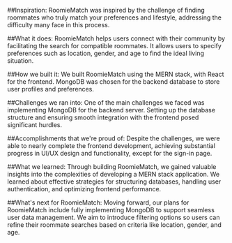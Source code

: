 ##Inspiration:
RoomieMatch was inspired by the challenge of finding roommates who truly match your preferences and lifestyle, addressing the difficulty many face in this process.

##What it does:
RoomieMatch helps users connect with their community by facilitating the search for compatible roommates. It allows users to specify preferences such as location, gender, and age to find the ideal living situation.

##How we built it:
We built RoomieMatch using the MERN stack, with React for the frontend. MongoDB was chosen for the backend database to store user profiles and preferences.

##Challenges we ran into:
One of the main challenges we faced was implementing MongoDB for the backend server. Setting up the database structure and ensuring smooth integration with the frontend posed significant hurdles.

##Accomplishments that we're proud of:
Despite the challenges, we were able to nearly complete the frontend development, achieving substantial progress in UI/UX design and functionality, except for the sign-in page.

##What we learned:
Through building RoomieMatch, we gained valuable insights into the complexities of developing a MERN stack application. We learned about effective strategies for structuring databases, handling user authentication, and optimizing frontend performance.

##What's next for RoomieMatch:
Moving forward, our plans for RoomieMatch include fully implementing MongoDB to support seamless user data management. We aim to introduce filtering options so users can refine their roommate searches based on criteria like location, gender, and age.
